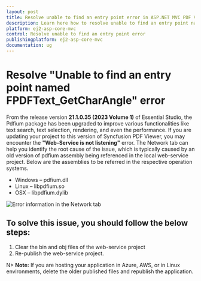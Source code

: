 ```yaml
---
layout: post
title: Resolve unable to find an entry point error in ASP.NET MVC PDF Viewer component | Syncfusion
description: Learn here how to resolve unable to find an entry point named error in ASP.NET MVC PDF Viewer component of Syncfusion Essential JS 2 and more.
platform: ej2-asp-core-mvc
control: Resolve unable to find an entry point error
publishingplatform: ej2-asp-core-mvc
documentation: ug
---
```


# Resolve "Unable to find an entry point named FPDFText_GetCharAngle" error

From the release version **21.1.0.35 (2023 Volume 1)** of Essential Studio, the Pdfium package has been upgraded to improve various functionalities like text search, text selection, rendering, and even the performance. If you are updating your project to this version of Syncfusion PDF Viewer, you may encounter the **"Web-Service is not listening"** error. The Network tab can help you identify the root cause of the issue, which is typically caused by an old version of pdfium assembly being referenced in the local web-service project. Below are the assemblies to be referred in the respective operation systems.

* Windows – pdfium.dll
* Linux – libpdfium.so
* OSX – libpdfium.dylib

![Error information in the Network tab](../../pdfviewer/images/ErrorinformationuintheNetworkTab.png)

## To solve this issue, you should follow the below steps:

1. Clear the bin and obj files of the web-service project
2. Re-publish the web-service project.


N> **Note:** If you are hosting your application in Azure, AWS, or in Linux environments, delete the older published files and republish the application.

